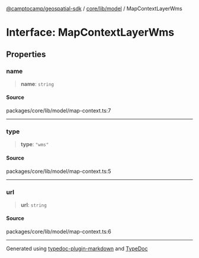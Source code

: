 [@camptocamp/geospatial-sdk](../../../../index.md) / [core/lib/model](../index.md) / MapContextLayerWms

# Interface: MapContextLayerWms

## Properties

### name

> **name**: `string`

#### Source

packages/core/lib/model/map-context.ts:7

***

### type

> **type**: `"wms"`

#### Source

packages/core/lib/model/map-context.ts:5

***

### url

> **url**: `string`

#### Source

packages/core/lib/model/map-context.ts:6

***

Generated using [typedoc-plugin-markdown](https://www.npmjs.com/package/typedoc-plugin-markdown) and [TypeDoc](https://typedoc.org/)
